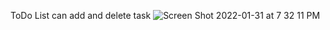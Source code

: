 ToDo List can add and delete task
![Screen Shot 2022-01-31 at 7 32 11 PM](https://user-images.githubusercontent.com/87336860/151895420-c9565e25-c98a-4a9b-997b-19fe958243fa.png)
